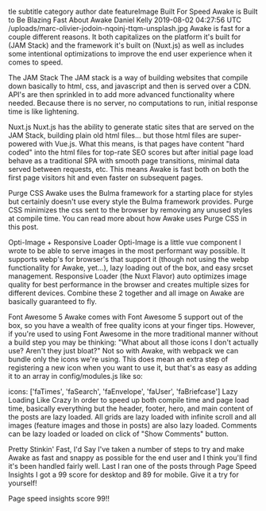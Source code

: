 tle	subtitle	category	author	date	featureImage
Built For Speed
Awake is Built to Be Blazing Fast
About Awake
Daniel Kelly
2019-08-02 04:27:56 UTC
/uploads/marc-olivier-jodoin-nqoinj-ttqm-unsplash.jpg
Awake is fast for a couple different reasons. It both capitalizes on the platform it's built for (JAM Stack) and the framework it's built on (Nuxt.js) as well as includes some intentional optimizations to improve the end user experience when it comes to speed.

The JAM Stack
The JAM stack is a way of building websites that compile down basically to html, css, and javascript and then is served over a CDN. API's are then sprinkled in to add more advanced functionality where needed. Because there is no server, no computations to run, initial response time is like lightening.

Nuxt.js
Nuxt.js has the ability to generate static sites that are served on the JAM Stack, building plain old html files... but those html files are super-powered with Vue.js. What this means, is that pages have content "hard coded" into the html files for top-rate SEO scores but after initial page load behave as a traditional SPA with smooth page transitions, minimal data served between requests, etc. This means Awake is fast both on both the first page visitors hit and even faster on subsequent pages.

Purge CSS
Awake uses the Bulma framework for a starting place for styles but certainly doesn't use every style the Bulma framework provides. Purge CSS minimizes the css sent to the browser by removing any unused styles at compile time. You can read more about how Awake uses Purge CSS in this post.

Opti-Image + Responsive Loader
Opti-Image is a little vue component I wrote to be able to serve images in the most performant way possible. It supports webp's for browser's that support it (though not using the webp functionality for Awake, yet...), lazy loading out of the box, and easy srcset management. Responsive Loader (the Nuxt Flavor) auto optimizes image quality for best performance in the browser and creates multiple sizes for different devices. Combine these 2 together and all image on Awake are basically guaranteed to fly.

Font Awesome 5
Awake comes with Font Awesome 5 support out of the box, so you have a wealth of free quality icons at your finger tips. However, if you're used to using Font Awesome in the more traditional manner without a build step you may be thinking: "What about all those icons I don't actually use? Aren't they just bloat?" Not so with Awake, with webpack we can bundle only the icons we're using. This does mean an extra step of registering a new icon when you want to use it, but that's as easy as adding it to an array in config/modules.js like so:

 icons: ['faTimes', 'faSearch', 'faEnvelope', 'faUser', 'faBriefcase']
Lazy Loading Like Crazy
In order to speed up both compile time and page load time, basically everything but the header, footer, hero, and main content of the posts are lazy loaded. All grids are lazy loaded with infinite scroll and all images (feature images and those in posts) are also lazy loaded. Comments can be lazy loaded or loaded on click of "Show Comments" button.

Pretty Stinkin' Fast, I'd Say
I've taken a number of steps to try and make Awake as fast and snappy as possible for the end user and I think you'll find it's been handled fairly well. Last I ran one of the posts through Page Speed Insights I got a 99 score for desktop and 89 for mobile. Give it a try for yourself!

Page speed insights score 99!!
